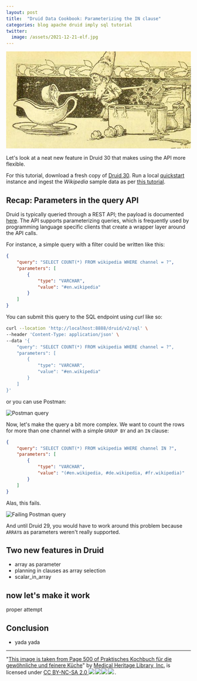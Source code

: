 ```yaml
---
layout: post
title:  "Druid Data Cookbook: Parameterizing the IN clause"
categories: blog apache druid imply sql tutorial
twitter:
  image: /assets/2021-12-21-elf.jpg
---
```


![Druid Cookbook](/assets/2021-12-21-elf.jpg)

Let's look at a neat new feature in Druid 30 that makes using the API more flexible.

For this tutorial, download a fresh copy of [Druid 30](https://druid.apache.org/downloads/). Run a local [quickstart](https://druid.apache.org/docs/latest/tutorials/) instance and ingest the _Wikipedia_ sample data as per [this tutorial](https://druid.apache.org/docs/latest/tutorials/tutorial-msq-extern).

## Recap: Parameters in the query API

Druid is typically queried through a REST API; the payload is documented [here](https://druid.apache.org/docs/latest/api-reference/sql-api#request-body). The API supports parameterizing queries, which is frequently used by programming language specific clients that create a wrapper layer around the API calls.

For instance, a simple query with a filter could be written like this: 

```json
{
    "query": "SELECT COUNT(*) FROM wikipedia WHERE channel = ?",
    "parameters": [
        {
            "type": "VARCHAR",
            "value": "#en.wikipedia"
        }
    ]
}
```

You can submit this query to the SQL endpoint using _curl_ like so:

```bash
curl --location 'http://localhost:8888/druid/v2/sql' \
--header 'Content-Type: application/json' \
--data '{
    "query": "SELECT COUNT(*) FROM wikipedia WHERE channel = ?",
    "parameters": [
        {
            "type": "VARCHAR",
            "value": "#en.wikipedia"
        }
    ]
}'
```

or you can use Postman:

![Postman query](/assets/2024-06-24-01-postman.jpg)

Now, let's make the query a bit more complex. We want to count the rows for more than one channel with a simple `GROUP BY` and an `IN` clause: 

```json
{
    "query": "SELECT COUNT(*) FROM wikipedia WHERE channel IN ?",
    "parameters": [
        {
            "type": "VARCHAR",
            "value": "(#en.wikipedia, #de.wikipedia, #fr.wikipedia)"
        }
    ]
}
```

Alas, this fails.

![Failing Postman query](/assets/2024-06-24-02-postman2.jpg)

And until Druid 29, you would have to work around this problem because `ARRAY`s as parameters weren't really supported.

## Two new features in Druid

- array as parameter
- planning in clauses as array selection
- scalar_in_array

## now let's make it work

proper attempt

## Conclusion

- yada yada


---

"[This image is taken from Page 500 of Praktisches Kochbuch f&uuml;r die gew&ouml;hnliche und feinere K&uuml;che](https://www.flickr.com/photos/mhlimages/48051262646/)" by [Medical Heritage Library, Inc.](https://www.flickr.com/photos/mhlimages/) is licensed under <a target="_blank" rel="noopener noreferrer" href="https://creativecommons.org/licenses/by-nc-sa/2.0/">CC BY-NC-SA 2.0 <img src="https://mirrors.creativecommons.org/presskit/icons/cc.svg" style="height: 1em; margin-right: 0.125em; display: inline;"/><img src="https://mirrors.creativecommons.org/presskit/icons/by.svg" style="height: 1em; margin-right: 0.125em; display: inline;"/><img src="https://mirrors.creativecommons.org/presskit/icons/nc.svg" style="height: 1em; margin-right: 0.125em; display: inline;"/><img src="https://mirrors.creativecommons.org/presskit/icons/sa.svg" style="height: 1em; margin-right: 0.125em; display: inline;"/></a>.
